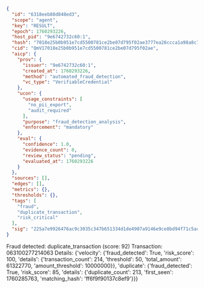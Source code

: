 ```json
{
  "id": "6318eeb88d848ed3",
  "scope": "agent",
  "key": "RESULT",
  "epoch": 1760293226,
  "host_pid": "9e6742732c60:1",
  "hash": "7018e25b0b951e7cd5500781ce2be07d795f02ae3777ea26ccca1a98a8c748a5",
  "cid": "QmV17018e25b0b951e7cd5500781ce2be07d795f02ae",
  "aicp": {
    "prov": {
      "issuer": "9e6742732c60:1",
      "created_at": 1760293226,
      "method": "automated_fraud_detection",
      "vc_type": "VerifiableCredential"
    },
    "ucon": {
      "usage_constraints": [
        "no_pii_export",
        "audit_required"
      ],
      "purpose": "fraud_detection_analysis",
      "enforcement": "mandatory"
    },
    "eval": {
      "confidence": 1.0,
      "evidence_count": 0,
      "review_status": "pending",
      "evaluated_at": 1760293226
    }
  },
  "sources": [],
  "edges": [],
  "metrics": {},
  "thresholds": {},
  "tags": [
    "fraud",
    "duplicate_transaction",
    "risk_critical"
  ],
  "sig": "225a7e9926476ac9c3035c347b651334d1de4907a9146e9ce8bd94f71c5ac8d4"
}
```

Fraud detected: duplicate_transaction (score: 92)
Transaction: 063100277214063
Details: {'velocity': {'fraud_detected': True, 'risk_score': 100, 'details': {'transaction_count': 214, 'threshold': 50, 'total_amount': 61322770, 'amount_threshold': 10000000}}, 'duplicate': {'fraud_detected': True, 'risk_score': 85, 'details': {'duplicate_count': 213, 'first_seen': 1760285763, 'matching_hash': 'ff6f9f90137c8ef9'}}}